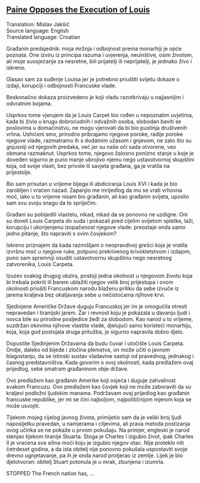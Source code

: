 ## [Paine Opposes the Execution of Louis](https://www.bartleby.com/400/prose/452.html)

Translation: Mislav Jakšić  
Source language: English  
Translated language: Croatian  

Građanin predsjednik: moja mržnja i odbojnost prema monarhiji je opće poznata. One izviru iz principa razuma i uvjerenja, neuinštive, osim životom, ali moje suosjećanje za nesretne, bili prijatelji ili neprijatelji, je jednako živo i iskreno.

Glasao sam za suđenje Louisa jer je potrebno priuštiti svijetu dokaze o izdaji, korupciji i odbojnosti Francuske vlade.

Beskonačno dokaza proizvedeno je koji vladu razotkrivaju u najjasnijim i odvratnim bojama.

Usprkos tome vjerujem da je Louis Carpet bio rođen u nepoznatim uvjetima, kada bi živio u krugu dobroćudnih i odvažnih osoba, slobodan baviti se poslovima u domaćinstvu, ne mogu vjerovati da bi bio pustinja društvenih vrlina. Ushićeni smo, prirodno pribrajamo njegove poroke, radije poroke njegove vlade, razmatramo ih s dodatnim užasom i gnjevom, ne zato što su gnjusniji od njegovih predaka, već jer su naše oči sada otvorene, veo obmana razmaknut. Usprkos tome, njegovo žalosno ponizno stanje u koje je doveden sigurno je puno manje ubrojivo njemu nego ustavotvornoj skupštini koja, od svoje vlasti, bez privole ili savjeta građana, ga je vratila na prijestolje.

Bio sam prisutan u vrijeme bijega ili abdiciranja Louis XVI i kada je bio zarobljen i vraćen nazad. Zapanjio me mrijedlog da mu se vrati vrhovna moć, iako u to vrijeme nisam bio građanin, ali kao građanin svijeta, uposlio sam svu svoju snagu da to spriječim.

Građani su pobijedili vlastelu, nikad, nikad da se ponovno ne uzdigne. Oni su doveli Louis Carpeta do suda i pokazali pred cijelim svijetom spletke, laži, korupciju i ukorijenjenu izopačenost njegove vlade: preostaje onda samo jedno pitanje, što napraviti s ovim čovjekom?

Iskreno priznajem da kada razmišljam o neopravdivoj grešci koja je vratila izvršnu moć u njegove ruke, potpuno prekrivenog krivokletstvom i izdajom, puno sam spremniji osuditi ustavotvornu skupštinu nego nesretnog zatvorenika, Louis Carpeta.

Izuzev svakog drugog obzira, postoji jedna okolnost u njegovom životu koja bi trebala pokriti ili barem ublažiti njegov velik broj prijestupa i ovom okolnosti priušiti Francuskom narodu blaženu priliku da sebe izvuče iz jarema kraljeva bez okaljavanja sebe u nečistoćama njihove krvi.

Sjedinjene Američke Države duguju Francuskoj jer im je omogućila otresti nepravedan i tiranijski jarem. Žar i revnost koju je pokazala u davanju ljudi i novca bile su prirodne posljedice žeđi za slobodom. Kao narod u to vrijeme, suzdržan okovima njihove vlastite vlade, djelujući samo koristeći monarhiju, koja, koja god postojala druga pritužba, je sigurno napravila dobro djelo.

Dopustite Sjedinjenim Državama da budu čuvar i utočište Louis Carpeta. Ondje, daleko od bijede i zločina plemstva, on može učiti o javnom blagostanju, da se istinski sustav vladavine sastoji od pravednog, jednakog i časnog predstavništva. Kada govorim o ovoj okolnosti, kada predlažem ovaj prijedlog, sebe smatram građaninom obje države.

Ovo predlažem kao građanin Amerike koji osjeća i duguje zahvalnost svakom Francuzu. Ovo predlažem kao čovjek koji ne može zaboraviti da su kraljevi podložni ljudskim manama. Podržavam ovaj prijedlog kao građanin francuske republike, jer mi se čini najboljom, najpolitičnijom mjerom koja se može usvojiti.

Tijekom mojeg cijelog javnog života, primijetio sam da je veliki broj ljudi naposljetku pravedan, u namjerama i ciljevima, ali prava metoda postizanja ovog učinka se ne pokaže u prvom pokušaju. Na primjer, engleski je narod stenjao tijekom tiranije Stuarta. Stoga je Charles I izgubio život, ipak Charles II je vraćena sva silina moći koju je izgubio njegov otac. Nije proteklo niti četrdeset godina, a da ista obitelj nije ponovno pokušala uspostaviti svoje drevno ugnjetavanje, pa ih je onda narod protjerao iz zemlje. Lijek je bio djelotvoran: obitelj Stuart potonula je u mrak, zbunjena i izumrla.



STOPPED
The French nation has, ...
